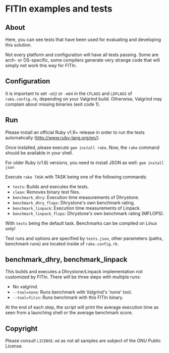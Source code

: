 # FITIn examples and tests

## About

Here, you can see tests that have been used for evaluating and
developing this solution.

Not every platform and configuration will have all tests passing. Some
are arch- or OS-specific, some compilers generate very strange code that
will simply not work this way for FITIn.

## Configuration

It is important to set `-m32` or `-m64` in the `CFLAGS` and `LDFLAGS`
of `rake.config.rb`, depending on your Valgrind build. Otherwise,
Valgrind may complain about missing binaries (exit code 1).

## Run

Please install an official Ruby v1.9+ release in order to run the tests
automatically (http://www.ruby-lang.org/en/).

Once installed, please execute ```gem install rake```. Now, the
```rake``` command should be available in your shell.

For older Ruby (v1.8) versions, you need to install JSON as well:
```gem install json```

Execute ```rake TASK``` with TASK being one of the following commands:

* ```tests```: Builds and executes the tests.
* ```clean```: Removes binary test files.
* ```benchmark_dhry```: Execution time measurements of Dhrystone.
* ```benchmark_dhry_flops```: Dhrystone's own benchmark rating.
* ```benchmark_linpack```: Execution time measurements of Linpack.
* ```benchmark_linpack_flops```: Dhrystone's own benchmark rating (MFLOPS).

With ```tests``` being the default task. Benchmarks can be compiled on
Linux only!

Test runs and options are specified by ```tests.json```, other
parameters (paths, benchmark runs) are located inside of ```rake.config.rb```.

## benchmark\_dhry, benchmark\_linpack

This builds and executes a Dhrystone/Linpack implementation not customized
by FITIn. There will be three steps with multiple runs:

* No valgrind.
* ```--tool=none```: Runs benchmark with Valgrind's 'none' tool.
* ```--tool=fitin```: Runs benchmark with this FITIn binary.

At the end of each step, the script will print the average execution
time as seen from a launching shell or the average benchmark score.

## Copyright

Please consult ```LICENSE.md``` as not all samples are subject of the
GNU Public License.
